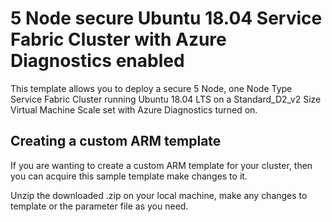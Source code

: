 # 5 Node secure Ubuntu 18.04 Service Fabric Cluster with Azure Diagnostics enabled

This template allows you to deploy a secure 5 Node, one Node Type Service Fabric Cluster running Ubuntu 18.04 LTS on a Standard_D2_v2 Size Virtual Machine Scale set with Azure Diagnostics turned on. 

## Creating a custom ARM template

If you are wanting to create a custom ARM template for your cluster, then you can acquire this sample template make changes to it. 

Unzip the downloaded .zip on your local machine, make any changes to template or the parameter file as you need.